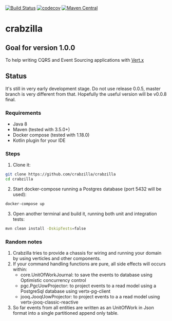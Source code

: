 [![Build Status](https://travis-ci.org/crabzilla/crabzilla.svg?branch=master)](https://travis-ci.org/crabzilla/crabzilla)
[![codecov](https://codecov.io/gh/crabzilla/crabzilla/branch/master/graph/badge.svg)](https://codecov.io/gh/crabzilla/crabzilla)
[![Maven Central](https://maven-badges.herokuapp.com/maven-central/io.github.crabzilla/crabzilla/badge.svg)](http://search.maven.org/#artifactdetails%7Cio.github.crabzilla%7Ccrabzilla%7C0.0.5%7C)

# crabzilla

## Goal for version 1.0.0

To help writing CQRS and Event Sourcing applications with [Vert.x](http://vertx.io/)

## Status

It's still in very early development stage. Do not use release 0.0.5, master branch is very different from that.
Hopefully the useful version will be v0.0.8 final.

### Requirements

* Java 8
* Maven (tested with 3.5.0+)
* Docker compose (tested with 1.18.0)
* Kotlin plugin for your IDE

### Steps

1. Clone it:

```bash
git clone https://github.com/crabzilla/crabzilla
cd crabzilla
```

2. Start docker-compose running a Postgres database (port 5432 will be used):

```bash
docker-compose up
```

3. Open another terminal and build it, running both unit and integration tests:

```bash
mvn clean install -DskipTests=false
```

### Random notes

1. Crabzilla tries to provide a chassis for wiring and running your domain by using verticles and other components.
2. If your command handling functions are pure, all side effects will occurs within:
    * core.UnitOfWorkJournal: to save the events to database using Optimistic concurrency control
    * pgc.PgcUowProjector: to project events to a read model using a PostgreSql database using vertx-pg-client
    * jooq.JooqUowProjector: to project events to a a read model using vertx-jooq-classic-reactive
3. So far events from all entities are written as an UnitOfWork in Json format into a single partitioned append only table.



